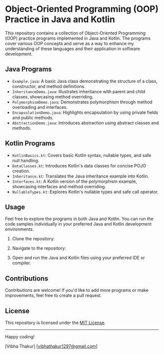 # Object-Oriented Programming (OOP) Practice in Java and Kotlin

This repository contains a collection of Object-Oriented Programming (OOP) practice programs implemented in Java and Kotlin. The programs cover various OOP concepts and serve as a way to enhance my understanding of these languages and their application in software development.

## Java Programs

- `Example.java`: A basic Java class demonstrating the structure of a class, constructor, and method definitions.
- `InheritanceDemo.java`: Illustrates inheritance with parent and child classes, showcasing method overriding.
- `PolymorphismDemo.java`: Demonstrates polymorphism through method overloading and interfaces.
- `EncapsulationDemo.java`: Highlights encapsulation by using private fields and public methods.
- `AbstractionDemo.java`: Introduces abstraction using abstract classes and methods.

## Kotlin Programs

- `KotlinBasics.kt`: Covers basic Kotlin syntax, nullable types, and safe null handling.
- `DataClasses.kt`: Introduces Kotlin's data classes for concise POJO creation.
- `Inheritance.kt`: Translates the Java inheritance example into Kotlin.
- `Interfaces.kt`: A Kotlin version of the polymorphism example, showcasing interfaces and method overriding.
- `NullableTypes.kt`: Explores Kotlin's nullable types and safe call operator.

## Usage

Feel free to explore the programs in both Java and Kotlin. You can run the code samples individually in your preferred Java and Kotlin development environments.

1. Clone the repository:
   
2. Navigate to the repository:

3. Open and run the Java and Kotlin files using your preferred IDE or compiler.

## Contributions

Contributions are welcome! If you'd like to add more programs or make improvements, feel free to create a pull request.

## License

This repository is licensed under the [MIT License](LICENSE).

---

Happy coding!

[Vibha Thakur]
[vibhathakur1297@gmail.com]
